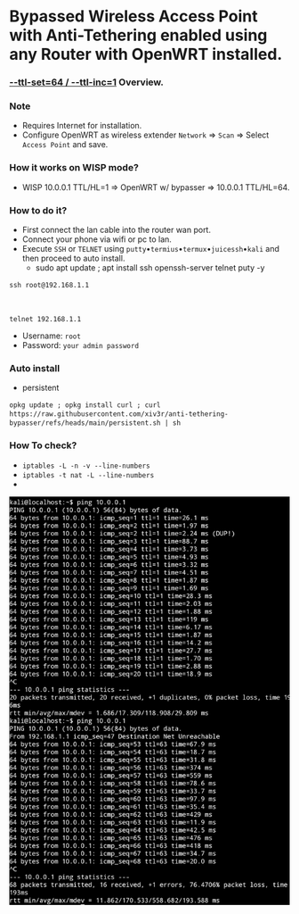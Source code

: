 # Bypassed Wireless Access Point with Anti-Tethering enabled using any Router with OpenWRT installed.

### [--ttl-set=64 / --ttl-inc=1](https://www.linuxtopia.org/Linux_Firewall_iptables/x4799.html) Overview.

### Note
   * Requires Internet for installation.
   * Configure OpenWRT as wireless extender `Network` => `Scan` => Select `Access Point` and save.

### How it works on WISP mode?
   * WISP 10.0.0.1 TTL/HL=1 => OpenWRT w/ bypasser => 10.0.0.1 TTL/HL=64.
   
### How to do it?
   - First connect the lan cable into the router wan port.
   - Connect your phone via wifi or pc to lan.
   - Execute `SSH` or `TELNET` using `putty`•`termius`•`termux`•`juicessh`•`kali` and then proceed to auto install.
     * sudo apt update ; apt install ssh openssh-server telnet puty -y

    ssh root@192.168.1.1
  
   <br>
   
    telnet 192.168.1.1
  
   * Username: `root`
   * Password: `your admin password`
    
     
### Auto install
   * persistent
   
    opkg update ; opkg install curl ; curl https://raw.githubusercontent.com/xiv3r/anti-tethering-bypasser/refs/heads/main/persistent.sh | sh

### How To check?
   * `iptables -L -n -v --line-numbers`
   * `iptables -t nat -L --line-numbers`
   * 
<img src="https://github.com/xiv3r/anti-tethering-bypasser/blob/main/Without TTL %26 With TTL.png">
